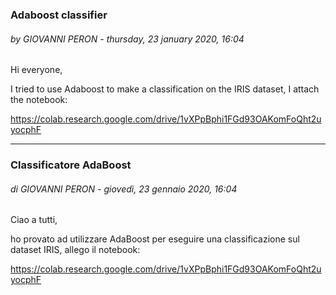 ### Adaboost classifier
###### by GIOVANNI PERON - thursday, 23 january 2020, 16:04
 
Hi everyone,

I tried to use Adaboost to make a classification on the IRIS dataset, I attach the notebook:

https://colab.research.google.com/drive/1vXPpBphi1FGd93OAKomFoQht2uyocphF

---

### Classificatore AdaBoost
###### di GIOVANNI PERON - giovedì, 23 gennaio 2020, 16:04
 
Ciao a tutti,

ho provato ad utilizzare AdaBoost per eseguire una classificazione sul dataset IRIS, allego il notebook:

https://colab.research.google.com/drive/1vXPpBphi1FGd93OAKomFoQht2uyocphF
